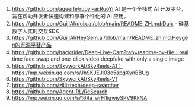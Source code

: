 1. https://github.com/ageerle/ruoyi-ai:RuoYi AI 是一个全栈式 AI 开发平台，旨在帮助开发者快速构建和部署个性化的 AI 应用。
2. https://github.com/GuijiAI/duix.ai/blob/main/README_ZH.md:Duix - 硅基数字人实时交互SDK
3. https://github.com/GuijiAI/HeyGem.ai/blob/main/README_zh.md:Heygen的开源平替产品 
4. https://github.com/hacksider/Deep-Live-Cam?tab=readme-ov-file：real time face swap and one-click video deepfake with only a single image
5. https://github.com/SkyworkAI/SkyReels-A1：https://mp.weixin.qq.com/s/JhSKJEJl03e5apgXynBBUg
6. https://github.com/SkyworkAI/SkyReels-V1
7. https://github.com/zilliztech/deep-searcher
8. https://github.com/Agent-RL/ReSearch
9. https://mp.weixin.qq.com/s/16Ra_wrH1igwiySPV9KkNA